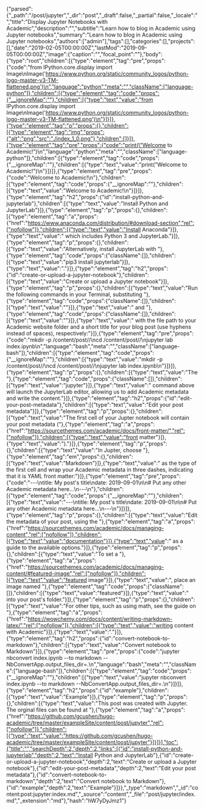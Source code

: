 {"parsed":{"_path":"/post/jupyter","_dir":"post","_draft":false,"_partial":false,"_locale":"","title":"Display Jupyter Notebooks with Academic","description":"","subtitle":"Learn how to blog in Academic using Jupyter notebooks","summary":"Learn how to blog in Academic using Jupyter notebooks","authors":["admin"],"tags":[],"categories":[],"projects":[],"date":"2019-02-05T00:00:00Z","lastMod":"2019-09-05T00:00:00Z","image":{"caption":"","focal_point":""},"body":{"type":"root","children":[{"type":"element","tag":"pre","props":{"code":"from IPython.core.display import Image\nImage('https://www.python.org/static/community_logos/python-logo-master-v3-TM-flattened.png')\n","language":"python","meta":"","className":["language-python"]},"children":[{"type":"element","tag":"code","props":{"__ignoreMap":""},"children":[{"type":"text","value":"from IPython.core.display import Image\nImage('https://www.python.org/static/community_logos/python-logo-master-v3-TM-flattened.png')\n"}]}]},{"type":"element","tag":"p","props":{},"children":[{"type":"element","tag":"img","props":{"alt":"png","src":"./index_1_0.png"},"children":[]}]},{"type":"element","tag":"pre","props":{"code":"print(\"Welcome to Academic!\")\n","language":"python","meta":"","className":["language-python"]},"children":[{"type":"element","tag":"code","props":{"__ignoreMap":""},"children":[{"type":"text","value":"print(\"Welcome to Academic!\")\n"}]}]},{"type":"element","tag":"pre","props":{"code":"Welcome to Academic!\n"},"children":[{"type":"element","tag":"code","props":{"__ignoreMap":""},"children":[{"type":"text","value":"Welcome to Academic!\n"}]}]},{"type":"element","tag":"h2","props":{"id":"install-python-and-jupyterlab"},"children":[{"type":"text","value":"Install Python and JupyterLab"}]},{"type":"element","tag":"p","props":{},"children":[{"type":"element","tag":"a","props":{"href":"https://www.anaconda.com/distribution/#download-section","rel":["nofollow"]},"children":[{"type":"text","value":"Install Anaconda"}]},{"type":"text","value":" which includes Python 3 and JupyterLab."}]},{"type":"element","tag":"p","props":{},"children":[{"type":"text","value":"Alternatively, install JupyterLab with "},{"type":"element","tag":"code","props":{"className":[]},"children":[{"type":"text","value":"pip3 install jupyterlab"}]},{"type":"text","value":"."}]},{"type":"element","tag":"h2","props":{"id":"create-or-upload-a-jupyter-notebook"},"children":[{"type":"text","value":"Create or upload a Jupyter notebook"}]},{"type":"element","tag":"p","props":{},"children":[{"type":"text","value":"Run the following commands in your Terminal, substituting "},{"type":"element","tag":"code","props":{"className":[]},"children":[{"type":"text","value":"<MY-WEBSITE-FOLDER>"}]},{"type":"text","value":" and "},{"type":"element","tag":"code","props":{"className":[]},"children":[{"type":"text","value":"<SHORT-POST-TITLE>"}]},{"type":"text","value":" with the file path to your Academic website folder and a short title for your blog post (use hyphens instead of spaces), respectively:"}]},{"type":"element","tag":"pre","props":{"code":"mkdir -p <MY-WEBSITE-FOLDER>/content/post/<SHORT-POST-TITLE>/\ncd <MY-WEBSITE-FOLDER>/content/post/<SHORT-POST-TITLE>/\njupyter lab index.ipynb\n","language":"bash","meta":"","className":["language-bash"]},"children":[{"type":"element","tag":"code","props":{"__ignoreMap":""},"children":[{"type":"text","value":"mkdir -p <MY-WEBSITE-FOLDER>/content/post/<SHORT-POST-TITLE>/\ncd <MY-WEBSITE-FOLDER>/content/post/<SHORT-POST-TITLE>/\njupyter lab index.ipynb\n"}]}]},{"type":"element","tag":"p","props":{},"children":[{"type":"text","value":"The "},{"type":"element","tag":"code","props":{"className":[]},"children":[{"type":"text","value":"jupyter"}]},{"type":"text","value":" command above will launch the JupyterLab editor, allowing us to add Academic metadata and write the content."}]},{"type":"element","tag":"h2","props":{"id":"edit-your-post-metadata"},"children":[{"type":"text","value":"Edit your post metadata"}]},{"type":"element","tag":"p","props":{},"children":[{"type":"text","value":"The first cell of your Jupter notebook will contain your post metadata ("},{"type":"element","tag":"a","props":{"href":"https://sourcethemes.com/academic/docs/front-matter/","rel":["nofollow"]},"children":[{"type":"text","value":"front matter"}]},{"type":"text","value":")."}]},{"type":"element","tag":"p","props":{},"children":[{"type":"text","value":"In Jupter, choose "},{"type":"element","tag":"em","props":{},"children":[{"type":"text","value":"Markdown"}]},{"type":"text","value":" as the type of the first cell and wrap your Academic metadata in three dashes, indicating that it is YAML front matter:"}]},{"type":"element","tag":"pre","props":{"code":"---\ntitle: My post's title\ndate: 2019-09-01\n\n# Put any other Academic metadata here...\n---\n"},"children":[{"type":"element","tag":"code","props":{"__ignoreMap":""},"children":[{"type":"text","value":"---\ntitle: My post's title\ndate: 2019-09-01\n\n# Put any other Academic metadata here...\n---\n"}]}]},{"type":"element","tag":"p","props":{},"children":[{"type":"text","value":"Edit the metadata of your post, using the "},{"type":"element","tag":"a","props":{"href":"https://sourcethemes.com/academic/docs/managing-content","rel":["nofollow"]},"children":[{"type":"text","value":"documentation"}]},{"type":"text","value":" as a guide to the available options."}]},{"type":"element","tag":"p","props":{},"children":[{"type":"text","value":"To set a "},{"type":"element","tag":"a","props":{"href":"https://sourcethemes.com/academic/docs/managing-content/#featured-image","rel":["nofollow"]},"children":[{"type":"text","value":"featured image"}]},{"type":"text","value":", place an image named "},{"type":"element","tag":"code","props":{"className":[]},"children":[{"type":"text","value":"featured"}]},{"type":"text","value":" into your post's folder."}]},{"type":"element","tag":"p","props":{},"children":[{"type":"text","value":"For other tips, such as using math, see the guide on "},{"type":"element","tag":"a","props":{"href":"https://wowchemy.com/docs/content/writing-markdown-latex/","rel":["nofollow"]},"children":[{"type":"text","value":"writing content with Academic"}]},{"type":"text","value":"."}]},{"type":"element","tag":"h2","props":{"id":"convert-notebook-to-markdown"},"children":[{"type":"text","value":"Convert notebook to Markdown"}]},{"type":"element","tag":"pre","props":{"code":"jupyter nbconvert index.ipynb --to markdown --NbConvertApp.output_files_dir=.\n","language":"bash","meta":"","className":["language-bash"]},"children":[{"type":"element","tag":"code","props":{"__ignoreMap":""},"children":[{"type":"text","value":"jupyter nbconvert index.ipynb --to markdown --NbConvertApp.output_files_dir=.\n"}]}]},{"type":"element","tag":"h2","props":{"id":"example"},"children":[{"type":"text","value":"Example"}]},{"type":"element","tag":"p","props":{},"children":[{"type":"text","value":"This post was created with Jupyter. The orginal files can be found at "},{"type":"element","tag":"a","props":{"href":"https://github.com/gcushen/hugo-academic/tree/master/exampleSite/content/post/jupyter","rel":["nofollow"]},"children":[{"type":"text","value":"https://github.com/gcushen/hugo-academic/tree/master/exampleSite/content/post/jupyter"}]}]}],"toc":{"title":"","searchDepth":2,"depth":2,"links":[{"id":"install-python-and-jupyterlab","depth":2,"text":"Install Python and JupyterLab"},{"id":"create-or-upload-a-jupyter-notebook","depth":2,"text":"Create or upload a Jupyter notebook"},{"id":"edit-your-post-metadata","depth":2,"text":"Edit your post metadata"},{"id":"convert-notebook-to-markdown","depth":2,"text":"Convert notebook to Markdown"},{"id":"example","depth":2,"text":"Example"}]}},"_type":"markdown","_id":"content:post:jupyter:index.md","_source":"content","_file":"post/jupyter/index.md","_extension":"md"},"hash":"hW7yDyJmz1"}